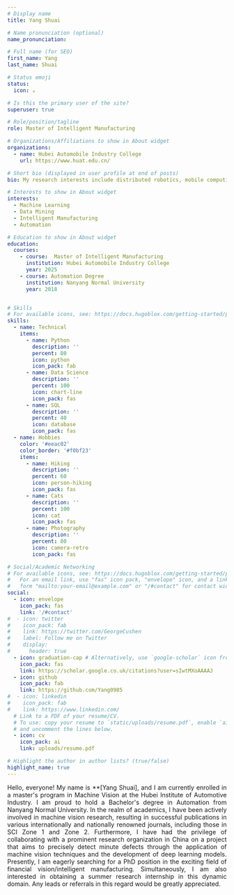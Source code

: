 ```yaml
---
# Display name
title: Yang Shuai

# Name pronunciation (optional)
name_pronunciation: 

# Full name (for SEO)
first_name: Yang
last_name: Shuai 

# Status emoji
status:
  icon: ☕️

# Is this the primary user of the site?
superuser: true

# Role/position/tagline
role: Master of Intelligent Manufacturing

# Organizations/Affiliations to show in About widget
organizations:
  - name: Hubei Automobile Industry College
    url: https://www.huat.edu.cn/

# Short bio (displayed in user profile at end of posts)
bio: My research interests include distributed robotics, mobile computing and programmable matter.

# Interests to show in About widget
interests:
  - Machine Learning
  - Data Mining
  - Intelligent Manufacturing
  - Automation

# Education to show in About widget
education:
  courses:
    - course:  Master of Intelligent Manufacturing
      institution: Hubei Automobile Industry College
      year: 2025
    - course: Automation Degree
      institution: Nanyang Normal University
      year: 2018


# Skills
# For available icons, see: https://docs.hugoblox.com/getting-started/page-builder/#icons
skills:
  - name: Technical
    items:
      - name: Python
        description: ''
        percent: 80
        icon: python
        icon_pack: fab
      - name: Data Science
        description: ''
        percent: 100
        icon: chart-line
        icon_pack: fas
      - name: SQL
        description: ''
        percent: 40
        icon: database
        icon_pack: fas
  - name: Hobbies
    color: '#eeac02'
    color_border: '#f0bf23'
    items:
      - name: Hiking
        description: ''
        percent: 60
        icon: person-hiking
        icon_pack: fas
      - name: Cats
        description: ''
        percent: 100
        icon: cat
        icon_pack: fas
      - name: Photography
        description: ''
        percent: 80
        icon: camera-retro
        icon_pack: fas

# Social/Academic Networking
# For available icons, see: https://docs.hugoblox.com/getting-started/page-builder/#icons
#   For an email link, use "fas" icon pack, "envelope" icon, and a link in the
#   form "mailto:your-email@example.com" or "/#contact" for contact widget.
social:
  - icon: envelope
    icon_pack: fas
    link: '/#contact'
#  - icon: twitter
#    icon_pack: fab
#    link: https://twitter.com/GeorgeCushen
#    label: Follow me on Twitter
#    display:
#      header: true
  - icon: graduation-cap # Alternatively, use `google-scholar` icon from `ai` icon pack
    icon_pack: fas
    link: https://scholar.google.co.uk/citations?user=sIwtMXoAAAAJ
  - icon: github
    icon_pack: fab
    link: https://github.com/Yang0985
#  - icon: linkedin
#    icon_pack: fab
#    link: https://www.linkedin.com/
  # Link to a PDF of your resume/CV.
  # To use: copy your resume to `static/uploads/resume.pdf`, enable `ai` icons in `params.yaml`,
  # and uncomment the lines below.
  - icon: cv
    icon_pack: ai
    link: uploads/resume.pdf

# Highlight the author in author lists? (true/false)
highlight_name: true
---
```

<div style="text-align: justify;">  
Hello, everyone! My name is **[Yang Shuai], and I am currently enrolled in a master's program in Machine Vision at the Hubei Institute of Automotive Industry. I am proud to hold a Bachelor's degree in Automation from Nanyang Normal University. In the realm of academics, I have been actively involved in machine vision research, resulting in successful publications in various internationally and nationally renowned journals, including those in SCI Zone 1 and Zone 2. Furthermore, I have had the privilege of collaborating with a prominent research organization in China on a project that aims to precisely detect minute defects through the application of machine vision techniques and the development of deep learning models. Presently, I am eagerly searching for a PhD position in the exciting field of financial vision/intelligent manufacturing. Simultaneously, I am also interested in obtaining a summer research internship in this dynamic domain. Any leads or referrals in this regard would be greatly appreciated.
</div>
